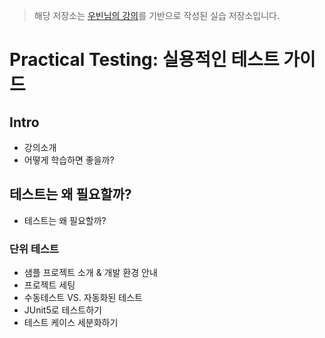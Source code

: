 > 해당 저장소는 [우빈님의 강의](https://inf.run/YLRXA)를 기반으로 작성된 실습 저장소입니다.

# Practical Testing: 실용적인 테스트 가이드

## Intro

- 강의소개
- 어떻게 학습하면 좋을까?

## 테스트는 왜 필요할까?

- 테스트는 왜 필요할까?

### 단위 테스트

- 샘플 프로젝트 소개 & 개발 환경 안내
- 프로젝트 세팅
- 수동테스트 VS. 자동화된 테스트
- JUnit5로 테스트하기
- 테스트 케이스 세분화하기